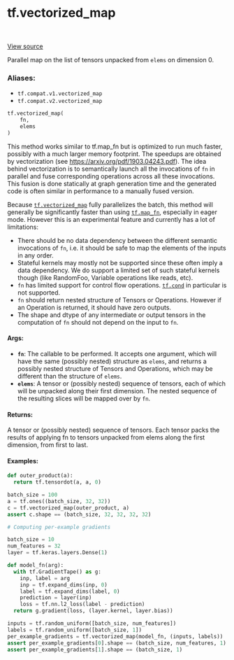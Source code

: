 <div itemscope itemtype="http://developers.google.com/ReferenceObject">
<meta itemprop="name" content="tf.vectorized_map" />
<meta itemprop="path" content="Stable" />
</div>

# tf.vectorized_map

<!-- Insert buttons -->

<table class="tfo-notebook-buttons tfo-api" align="left">
</table>

<a target="_blank" href="/code/stable/tensorflow/python/ops/parallel_for/control_flow_ops.py">View source</a>



<!-- Start diff -->
Parallel map on the list of tensors unpacked from `elems` on dimension 0.

### Aliases:

* `tf.compat.v1.vectorized_map`
* `tf.compat.v2.vectorized_map`


``` python
tf.vectorized_map(
    fn,
    elems
)
```



<!-- Placeholder for "Used in" -->


This method works similar to tf.map_fn but is optimized to run much faster,
possibly with a much larger memory footprint. The speedups are obtained by
vectorization (see https://arxiv.org/pdf/1903.04243.pdf). The idea behind
vectorization is to semantically launch all the invocations of `fn` in
parallel and fuse corresponding operations across all these invocations. This
fusion is done statically at graph generation time and the generated code is
often similar in performance to a manually fused version.

Because <a href="../tf/vectorized_map.md"><code>tf.vectorized_map</code></a> fully parallelizes the batch, this method will
generally be significantly faster than using <a href="../tf/map_fn.md"><code>tf.map_fn</code></a>, especially in eager
mode. However this is an experimental feature and currently has a lot of
limitations:
  - There should be no data dependency between the different semantic
    invocations of `fn`, i.e. it should be safe to map the elements of the
    inputs in any order.
  - Stateful kernels may mostly not be supported since these often imply a
    data dependency. We do support a limited set of such stateful kernels
    though (like RandomFoo, Variable operations like reads, etc).
  - `fn` has limited support for control flow operations. <a href="../tf/cond.md"><code>tf.cond</code></a> in
    particular is not supported.
  - `fn` should return nested structure of Tensors or Operations. However
    if an Operation is returned, it should have zero outputs.
  - The shape and dtype of any intermediate or output tensors in the
    computation of `fn` should not depend on the input to `fn`.

#### Args:


* <b>`fn`</b>: The callable to be performed. It accepts one argument, which will have
  the same (possibly nested) structure as `elems`, and returns a possibly
  nested structure of Tensors and Operations, which may be different than
  the structure of `elems`.
* <b>`elems`</b>: A tensor or (possibly nested) sequence of tensors, each of which will
  be unpacked along their first dimension. The nested sequence of the
  resulting slices will be mapped over by `fn`.


#### Returns:

A tensor or (possibly nested) sequence of tensors. Each tensor packs the
results of applying fn to tensors unpacked from elems along the first
dimension, from first to last.



#### Examples:


```python
def outer_product(a):
  return tf.tensordot(a, a, 0)

batch_size = 100
a = tf.ones((batch_size, 32, 32))
c = tf.vectorized_map(outer_product, a)
assert c.shape == (batch_size, 32, 32, 32, 32)
```

```python
# Computing per-example gradients

batch_size = 10
num_features = 32
layer = tf.keras.layers.Dense(1)

def model_fn(arg):
  with tf.GradientTape() as g:
    inp, label = arg
    inp = tf.expand_dims(inp, 0)
    label = tf.expand_dims(label, 0)
    prediction = layer(inp)
    loss = tf.nn.l2_loss(label - prediction)
  return g.gradient(loss, (layer.kernel, layer.bias))

inputs = tf.random_uniform([batch_size, num_features])
labels = tf.random_uniform([batch_size, 1])
per_example_gradients = tf.vectorized_map(model_fn, (inputs, labels))
assert per_example_gradients[0].shape == (batch_size, num_features, 1)
assert per_example_gradients[1].shape == (batch_size, 1)
```